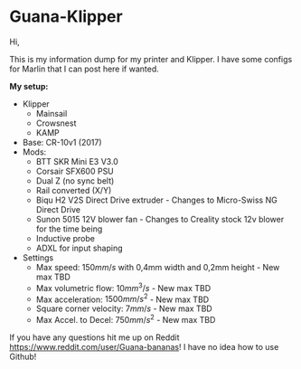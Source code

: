 # Guana-Klipper
Hi, 

This is my information dump for my printer and Klipper.
I have some configs for Marlin that I can post here if wanted.

**My setup:**
- Klipper
  - Mainsail
  - Crowsnest
  - KAMP
- Base: CR-10v1 (2017)
- Mods:
  - BTT SKR Mini E3 V3.0
  - Corsair SFX600 PSU 
  - Dual Z (no sync belt)
  - Rail converted (X/Y)
  - Biqu H2 V2S Direct Drive extruder - Changes to Micro-Swiss NG Direct Drive
  - Sunon 5015 12V blower fan - Changes to Creality stock 12v blower for the time being
  - Inductive probe
  - ADXL for input shaping
- Settings
  - Max speed: $150 mm/s$ with 0,4mm width and 0,2mm height - New max TBD
  - Max volumetric flow: $10mm^3/s$  - New max TBD
  - Max acceleration: $1500mm/s^2$  - New max TBD
  - Square corner velocity: $7mm/s$  - New max TBD
  - Max Accel. to Decel: $750mm/s^2$  - New max TBD

If you have any questions hit me up on Reddit https://www.reddit.com/user/Guana-bananas! I have no idea how to use Github! 
